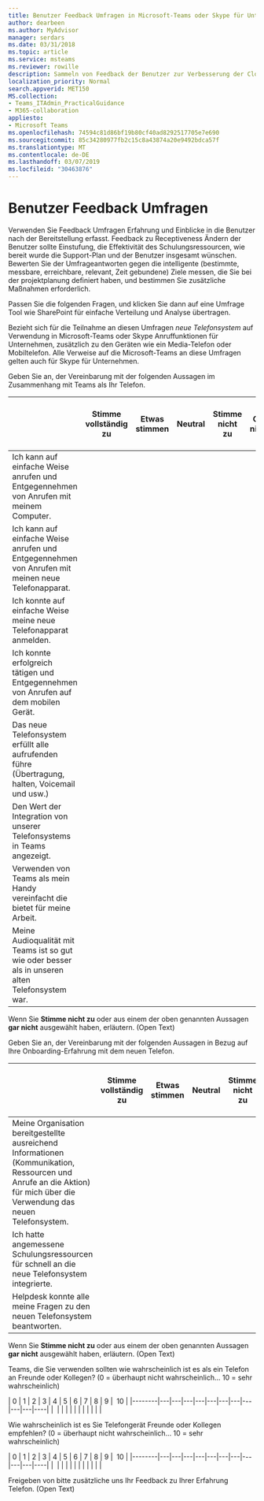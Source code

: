 ```yaml
---
title: Benutzer Feedback Umfragen in Microsoft-Teams oder Skype für Unternehmen
author: dearbeen
ms.author: MyAdvisor
manager: serdars
ms.date: 03/31/2018
ms.topic: article
ms.service: msteams
ms.reviewer: rowille
description: Sammeln von Feedback der Benutzer zur Verbesserung der Cloud VoIP-Implementierung in Microsoft-Teams oder Skype für Unternehmen.
localization_priority: Normal
search.appverid: MET150
MS.collection:
- Teams_ITAdmin_PracticalGuidance
- M365-collaboration
appliesto:
- Microsoft Teams
ms.openlocfilehash: 74594c81d86bf19b80cf40ad8292517705e7e690
ms.sourcegitcommit: 85c34280977fb2c15c8a43874a20e9492bdca57f
ms.translationtype: MT
ms.contentlocale: de-DE
ms.lasthandoff: 03/07/2019
ms.locfileid: "30463876"
---
```

# <a name="user-feedback-surveys"></a>Benutzer Feedback Umfragen 

Verwenden Sie Feedback Umfragen Erfahrung und Einblicke in die Benutzer nach der Bereitstellung erfasst. Feedback zu Receptiveness Ändern der Benutzer sollte Einstufung, die Effektivität des Schulungsressourcen, wie bereit wurde die Support-Plan und der Benutzer insgesamt wünschen. Bewerten Sie der Umfrageantworten gegen die intelligente (bestimmte, messbare, erreichbare, relevant, Zeit gebundene) Ziele messen, die Sie bei der projektplanung definiert haben, und bestimmen Sie zusätzliche Maßnahmen erforderlich.

Passen Sie die folgenden Fragen, und klicken Sie dann auf eine Umfrage Tool wie SharePoint für einfache Verteilung und Analyse übertragen.

Bezieht sich für die Teilnahme an diesen Umfragen *neue Telefonsystem* auf Verwendung in Microsoft-Teams oder Skype Anruffunktionen für Unternehmen, zusätzlich zu den Geräten wie ein Media-Telefon oder Mobiltelefon. Alle Verweise auf die Microsoft-Teams an diese Umfragen gelten auch für Skype für Unternehmen.

Geben Sie an, der Vereinbarung mit der folgenden Aussagen im Zusammenhang mit Teams als Ihr Telefon. 

|     &nbsp;                              | Stimme vollständig zu | Etwas stimmen | Neutral | Stimme nicht zu | Gar nicht | Nicht verfügbar, oder verwenden Sie nicht |
|--------------------------------------------------------------------------------------------------------------------------|----------------------|--------------------|-------------|-----------------------|-------------------------|------------------------|
| Ich kann auf einfache Weise anrufen und Entgegennehmen von Anrufen mit meinem Computer.                                                             |                      |                    |             |                       |                         |                        |
| Ich kann auf einfache Weise anrufen und Entgegennehmen von Anrufen mit meinen neue Telefonapparat.                                              |                      |                    |             |                       |                         |                        |
| Ich konnte auf einfache Weise meine neue Telefonapparat anmelden.                                                                              |                      |                    |             |                       |                         |                        |
| Ich konnte erfolgreich tätigen und Entgegennehmen von Anrufen auf dem mobilen Gerät.                                                   |                      |                    |             |                       |                         |                        |
| Das neue Telefonsystem erfüllt alle aufrufenden führe (Übertragung, halten, Voicemail und usw.)                                      |                      |                    |             |                       |                         |                        |
| Den Wert der Integration von unserer Telefonsystems in Teams angezeigt.                                                 |                      |                    |             |                       |                         |                        |
| Verwenden von Teams als mein Handy vereinfacht die bietet für meine Arbeit.                                          |                      |                    |             |                       |                         |                        |
| Meine Audioqualität mit Teams ist so gut wie oder besser als in unseren alten Telefonsystem war.                   |                      |                    |             |                       |                         |                        |

Wenn Sie **Stimme nicht zu** oder aus einem der oben genannten Aussagen **gar nicht** ausgewählt haben, erläutern. (Open Text)

Geben Sie an, der Vereinbarung mit der folgenden Aussagen in Bezug auf Ihre Onboarding-Erfahrung mit dem neuen Telefon.  

|          &nbsp;                  | Stimme vollständig zu | Etwas stimmen | Neutral | Stimme nicht zu | Gar nicht | Nicht verfügbar, oder verwenden Sie nicht |
|----|----------------------|--------------------|-------------|-----------------------|-------------------------|------------------------|
| Meine Organisation bereitgestellte ausreichend Informationen (Kommunikation, Ressourcen und Anrufe an die Aktion) für mich über die Verwendung das neuen Telefonsystem. |                      |                    |             |                       |                         |                        |
| Ich hatte angemessene Schulungsressourcen für schnell an die neue Telefonsystem integrierte.                                                          |                      |                    |             |                       |                         |                        |
| Helpdesk konnte alle meine Fragen zu den neuen Telefonsystem beantworten.                                                           |                      |                    |             |                       |                         |                        |

Wenn Sie **Stimme nicht zu** oder aus einem der oben genannten Aussagen **gar nicht** ausgewählt haben, erläutern. (Open Text)

Teams, die Sie verwenden sollten wie wahrscheinlich ist es als ein Telefon an Freunde oder Kollegen? (0 = überhaupt nicht wahrscheinlich... 10 = sehr wahrscheinlich)

| 0      | 1 | 2 | 3 | 4 | 5 | 6 | 7 | 8 | 9 |  10 |
|--------|---|---|---|---|---|---|---|---|---|---|----|
|&nbsp; |&nbsp;|&nbsp;|&nbsp;|&nbsp;|&nbsp;|&nbsp;|&nbsp;|&nbsp;|&nbsp;|&nbsp;|

Wie wahrscheinlich ist es Sie Telefongerät Freunde oder Kollegen empfehlen? (0 = überhaupt nicht wahrscheinlich... 10 = sehr wahrscheinlich)  

| 0      | 1 | 2 | 3 | 4 | 5 | 6 | 7 | 8 | 9 |  10 |
|--------|---|---|---|---|---|---|---|---|---|---|----|
|&nbsp; |&nbsp;|&nbsp;|&nbsp;|&nbsp;|&nbsp;|&nbsp;|&nbsp;|&nbsp;|&nbsp;|&nbsp;|


Freigeben von bitte zusätzliche uns Ihr Feedback zu Ihrer Erfahrung Telefon. (Open Text)
